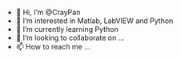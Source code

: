 - 👋 Hi, I’m @CrayPan
- 👀 I’m interested in Matlab, LabVIEW and Python
- 🌱 I’m currently learning Python
- 💞️ I’m looking to collaborate on ...
- 📫 How to reach me ...

<!---
CrayPan/CrayPan is a ✨ special ✨ repository because its `README.md` (this file) appears on your GitHub profile.
You can click the Preview link to take a look at your changes.
--->
